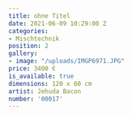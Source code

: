 ```yaml
---
title: ohne Titel
date: 2021-06-09 10:29:00 Z
categories:
- Mischtechnik
position: 2
gallery:
- image: "/uploads/IMGP6971.JPG"
price: 3400 €
is_available: true
dimensions: 120 x 60 cm
artist: Jehuda Bacon
number: '00017'
---
```


